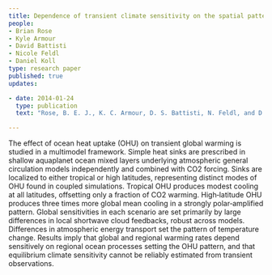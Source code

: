 ```yaml
---
title: Dependence of transient climate sensitivity on the spatial pattern of ocean heat uptake 
people:
- Brian Rose
- Kyle Armour
- David Battisti
- Nicole Feldl
- Daniel Koll
type: research paper
published: true
updates:

- date: 2014-01-24
  type: publication
  text: "Rose, B. E. J., K. C. Armour, D. S. Battisti, N. Feldl, and D. D. B. Koll (2014), The dependence of transient climate sensitivity and radiative feedbacks on the spatial pattern of ocean heat uptake, <i>Geophysical Research Letters</i>, 41, [doi:10.1002/2013GL058955](https://doi.org/10.1002/2013GL058955)."

---
```


The effect of ocean heat uptake (OHU) on transient global warming is studied in a multimodel framework. Simple heat sinks are prescribed in shallow aquaplanet ocean mixed layers underlying atmospheric general circulation models independently and combined with CO2 forcing. Sinks are localized to either tropical or high latitudes, representing distinct modes of OHU found in coupled simulations. Tropical OHU produces modest cooling at all latitudes, offsetting only a fraction of CO2 warming. High‐latitude OHU produces three times more global mean cooling in a strongly polar‐amplified pattern. Global sensitivities in each scenario are set primarily by large differences in local shortwave cloud feedbacks, robust across models. Differences in atmospheric energy transport set the pattern of temperature change. Results imply that global and regional warming rates depend sensitively on regional ocean processes setting the OHU pattern, and that equilibrium climate sensitivity cannot be reliably estimated from transient observations.


